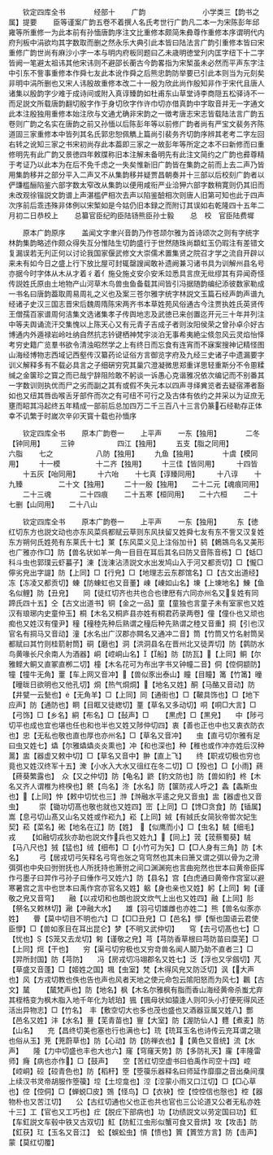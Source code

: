 <!-- { "loadSidebar": true } -->
　　钦定四库全书　　　　经部十
　　广韵　　　　　　　　小学类三【韵书之属】提要
　　臣等谨案广韵五卷不着撰人名氏考世行广韵凡二本一为宋陈彭年邱雍等所重修一为此本前有孙愐唐韵序注文比重修本颇简朱彜尊作重修本序谓明代内府刋板中涓欲均其字数取而删之然永乐大典引此本皆曰陆法言广韵引重修本皆曰宋重修广韵世尚有麻沙小字一本与明内府板同题曰乙未歳明徳堂刋内匡字纽下十二字皆阙一笔避太祖讳其他宋讳则不避邵长蘅古今韵畧指为宋椠虽未必然而平声东字注中引东不訾事重修本作舜七友此本讹作舜之后熊忠韵防举要已引此本则当为元刻矣非明中涓所删也又宋人讳殷故重修本改二十一殷为欣此尚作殷知非作于宋代且唐人诸集以殷韵字少难于成诗间或附入真谆臻韵如杜甫东山草堂诗李商隠五松驿诗不一而足説文所载唐韵翻切殷字作于身切欣字作许巾切亦借真韵中字取音并无一字通文此本注殷独用重修本始注欣与文通尤确非宋韵之一徴考唐志宋志皆载陆法言广韵五卷则广韵之名实在唐韵之前又孙愐以后陈彭年等以前修广韵者尚有严宝文裴务齐陈道固三家重修本中皆列其名氏郭忠恕佩觹上篇尚引裴务齐切韵序辨其老考二字左回右转之讹知三家之书宋初尚存此本葢即三家之一故彭年等所定之本不曰新修而曰重修明先有此广韵又景徳四年敕牒称旧本注解未备明先有此注文简约之广韵也彛尊精于考证乃以此本为在后不免千虑之一失矣惟新旧广韵皆在集韵之前而上去二声乃皆用集韵移并之部分平入二声又不从集韵移并疑贾昌朝奏并十三部以后校刻广韵者以俨豏槛酾陷鉴六部字数太窄改从集韵以便用咸衔严业洽狎六部字数稍寛则仍其旧而未改观徐锴説文韵谱上声湛槛俨相次去声以陷鉴醶相次则唐人旧第可知也此于四声次序前后乖违殊非体例以宋椠如是今姑仍旧本録之而附订其误如右乾隆四十五年二月初二日恭校上
　　总纂官臣纪昀臣陆钖熊臣孙士毅
　　总　校　官臣陆费墀

　　原本广韵原序
　　盖闻文字聿兴音韵乃作苍颉尔雅为首诗颂次之则有字统字林韵集韵略述作颇众得失互分惟陆生切韵盛行于世然随珠尚纇虹玉仍瑕注有差错文复漏误若无刋正何以讨论我国家偃武修文大崇儒术置集贤之院召才学之流自开辟以来未有如今日之盛上行下放比屋可封辄罄謏闻敢补遗阙兼习诸书具为训解州县名号亦据今时字体从木从才着彳着亻施殳施攴安尒安禾竝悉具言庶无纰缪其有异闻奇怪传説姓氏原由土地物产山河草木鸟兽虫鱼备载其间皆引冯据随韵编纪添彼数家勒成一书名曰唐韵葢取周易周礼之义也及案三苍尔雅字统字林説文玉篇石经声韵声谱九经诸子史汉三国志晋宋后魏周隋陈宋两齐书本草姓苑风俗通古今注贾执姓氏英贤传王僧孺百家谱周何洁集文选诸集孝子传舆地志及武徳已来创置迄开元三十年并列注中等夫舆诵流汗交集愧以上陈天心又有元青子吉成子者则汝阳侯荣之曾孙卓尒好古博通内外遁禄岩岭吐纳自然抗志钤键栖神梵宇淡泊无事希夷絶尘倐忽风云灵焰怡怿考穷史籍广览羣书欲令清浊昭然学之上有终日而忘食有连宵而不寐案搜神记精怪图山海经博物志西域记西壑传汉纂药论证俗方言御览字府及九经三史诸子中遗漏要字训义解释多有不载必具言之子细硏穷究其巢穴澄凝微思郑重详思轻重斯分不令慁糅缄之金箧珍之寳之而已哉宁辞阻险敢不躬谈一诉愚心克谐雅况依次编记而不别番其一字数训则执优而尸之劣而副之其有或假不失元本以四声寻绎兾览者去疑宿滞者豁如也又纽其唇齿喉舌牙部仵而次之有可纽不可行之及古体有依约之并采以为证庶无壅而眧其冯起终五年精成一部前后总加四万二千三百八十三言仍篆石经勒存正体幸不讥繁于时嵗次辛卯天寳十载也孙愐序

　　钦定四库全书
　　原本广韵卷一
　　上平声
　　一东【独用】　　　　二冬【钟同用】
　　三钟　　　　　　四江【独用】
　　五支【脂之同用】　　　　六脂
　　七之　　　　　　八防【独用】
　　九鱼【独用】　　　　十虞【模同用】
　　十一模　　　　　十二齐【独用】
　　十三佳【皆同用】　　　十四皆
　　十五灰【咍同用】　　　十六咍
　　十七真【谆臻同用】　　　十八谆
　　十九臻　　　　　二十文【独用】
　　二十一殷【独用】　　二十二元【魂痕同用】
　　二十三魂　　　　二十四痕
　　二十五寒【桓同用】　　二十六桓
　　二十七删【山同用】　　二十八山

　　钦定四库全书
　　原本广韵卷一
　　上平声
　　一东【独用】
　　东【徳红切东方也説文动也亦东风菜呉都赋云草则东风扶留又姓舜七友有东不訾又汉复姓东方朔何氏姓苑有东莱氏十七】菄【东风菜义见上注俗加卄】鸫【鶫鵍鸟名又美形也广雅亦作□】防【兽名状如羊一角一目目在耳后其名曰防又音陈音栋】□【蛞□科斗虫也郭璞云虾蟇子】涷【泷涷沾渍説文水出发鸠山入于河又都贡切】□【儱□儜劣皃出字諟】防【上同】□【行皃】□【地理志云东郡馆名】□【古文出道经】冻【冻凌又都贡切】蝀【防蝀虹也又音董】崠【崠如山名】埬【上埬地名】鯟【鱼名似鲤】防【丑皃】　　同【徒红切齐也共也合也律厯有六同亦州名又复姓有同蹄氏四十五】仝【古文出道书】铜【金之一品】童【童独也言童子未有室家也又姓汉有琅琊内史童仲玉】桐【木名又桐庐县亦姓有桐君药录两卷】僮【僮仆也又顽也痴也又姓汉有僮尹】穜【穜稑先种后熟谓之穜后种先熟谓之稑又音重】挏【引也汉官名有挏马又音动】潼【水名出广汉郡亦闗名又通冲二音】筒【竹筒又竹名射筒吴都赋曰其竹则桂箭射筒】硐【磨也】洞【洪洞县名在晋州北又徒弄切】防【鹲防水鸟黄喙长尺余南人为酒器】峒【崆峒山名】【船】防【防瓦】【上同】鲖【尔雅鲣大鲖又直冢直栁二切】橦【木名花可为布出字书又钟幢二音】侗【倥侗颛防】犝【犝牛无角】罿【车上网又音冲】【兽似豕出泰山】瞳【目瞳】筩【竹筩】曈【曈昽日欲明也又他孔切】烔【热气烔烔】【地名又姓】酮【马酪又音动】防【井甓一云甃也】【无角羊】□【上同】同【通街也】□【鞁具饰也】□【地下应声】防【通防也】眮【目眶又徒緫切】蕫【草名又多动切】哃【哃□大言】□【弓饰】□【乡名】絧【布名】□【鼔声】□
　　【黒虎】□【黒皃】　　中【陟弓切平也成也宜也堪也任也和也半也又姓又陟仲切四】衷【善也正也中也又衷衣防衣也】忠【无私也敬也直也厚也亦州名】□【草名又音冲】　　虫【直弓切尔雅有足曰虫又姓七】爞【尔雅爞爞炎炎熏也】冲【和也深也】种【稚也或作冲亦姓后汉种暠】盅【器虚又敕中切】□【草名又音中】翀【直上飞】　　终【职戎切极也穷也竟也又姓汉终军十五】潨【小水入大水又徂红在冬二切】□【殁也】□【小雨】蔠【蔠葵繁露也】　众【又之仲切】防【龟名】鼨【豹文防也】防【兽如豹】柊【木名又齐人谓椎为柊楑也】鴤【鸟名】泈【水名】防【箧防戎人呼之】螽【螽斯虫也】【上同】忡【敕中切忧也三】浺【浺融水平逺之皃又音虫】盅【器虚也又音虫】
　　崇【锄功切髙也敬也就也又姓四】崈【上同】□【馋□贪食】防【锸属】　　嵩【息弓切山髙又山名又姓或作崧九】崧【上同】娀【有娀氏女简狄帝喾次妃生契】菘【菜名】硹【地名在辽】防【姓】　【似鹰而小】□【虫名】駥【细毛】　　戎
　　【如融切戎狄亦助也説文作兵也又姓九】【同上】茙【茙蔡蜀葵】駥【马八尺也】狨【猛也】绒【细布】□【小竹可为矢】□【□人身有三角】防【木名】
　　弓【居戎切弓矢释名弓穹也张之穹穹然也其未曰箫又谓之弭以骨为之滑弭弭也中央曰弣弣抚也人所抚持也箫弣之间口渊渊宛也言曲宛然也世本曰黄帝臣挥作弓墨子曰羿作弓孙子曰倕作弓又姓六】防【县名】宫【白虎通曰黄帝作宫室以避寒暑宫之言中也世本曰禹作宫亦官名又姓】躳【身也亲也又姓】躬【上同】匑【谨敬之皃又音穹】　　融【以戎切和也朗也説文炊气上出也又姓四】融【上同】肜【祭名又敕林切】瀜【冲融大水】　　雄【羽弓切雄雌也亦姓二】熊【兽名似豕亦姓】　　瞢【莫中切目不明也六】□【□□丑皃】□【邑名】懜【惭也国语云君使臣懜】□【兽如豕目在耳出昆仑】梦【不明又武仲切】　　穹【去弓切髙也七】□【忧也】【笼又去龙切】匑【谨敬之皃】芎【芎防香草根曰芎防苗曰糜芜】□【上同】焪【干也】　　穷【渠弓切穷极也又穷竒兽名闻人鬬乃助不直者三】□【羿所封国】防【芎防】　　冯【房戎切冯翊郡名又姓七】泛【浮也又孚劔切】芃【草盛又音蓬】□【姬姓之国】堸【虫室】梵【木得风皃又防泛切】沨【大声也】风【方戎切教也佚也告也声也风者天地之使元命包云隂阳怒而为风七】飌【古文】檒
　　【檒梵声也】防【地名】枫【木名尔雅枫有脂而香山海经黄帝杀蚩尤弃其桎梏变为枫木脂入地千年化为琥珀】猦【猦母状如猿逢人则叩头小打便死得风还活出异物志】□【竹名】　丰【敷空切大也多也茂也盛也又酒器豆属又姓八】酆【邑名又姓】沣【水名】蘴【芜青苗也】寷【大室】防【渥防仙人】麷【煮麦】防【山名】　　充【昌终切美也塞也行也满也七】珫【珫耳玉名也诗传云充耳谓之瑱也俗从玉】茺【茺蔚草也】防【心动】防【防禅衣也】【黄色又音统】流【水声】　　隆【力中切盛也丰也大也六】窿【穹窿天势】防【多防礼天】霳【丰隆雷师】癃【病也亦作】□【鼓声】　　空【苦红切空虚书曰伯禹作司空十四】崆【崆峒】硿【硿青色也】防【稻秆】箜【箜篌乐器释名曰师延作靡靡之音出桑间濮上续汉书灵帝胡服作箜篌】埪【土埪龛也】涳【涳蒙小雨又口江切】□【□心草也】倥【倥侗】□【蝉蜕□皮】鵼【怪鸟】□【衣袂】悾【悾悾信也慤也】椌【器物朴也又苦江切】　　公【古红切通也父也正也共也官也三公论道又公者无私亦姓十三】工【官也又工巧也】疘【脱疘下部病也】功【功绩説文以劳定国曰功】釭【车釭説文车毂中铁又古双切】魟【防魟江虫形似蟹可食又音烘】攻【攻击】防【釭获】玒【玉名又音江】　蚣【蜈蚣虫】愩【愦也】篢【篢笠方言】防【击声】　蒙【莫红切覆】

